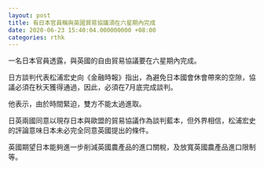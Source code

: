 ```yaml
---
layout: post
title: 有日本官員稱與英國貿易協議須在六星期內完成
date: 2020-06-23 15:40:04.000000000 +08:00
categories: rthk
---
```


一名日本官員透露，與英國的自由貿易協議要在六星期內完成。

日方談判代表松浦宏史向《金融時報》指出，為避免日本國會休會帶來的空隙，協議必須在秋天獲得通過，因此，必須在7月底完成談判。

他表示，由於時間緊迫，雙方不能太過進取。

日英兩國同意以現存日本與歐盟的貿易協議作為談判藍本，但外界相信，松浦宏史的評論意味日本未必完全同意英國提出的條件。

英國期望日本能夠進一步削減英國農產品的進口關稅，及放寬英國農產品進口限制等。
